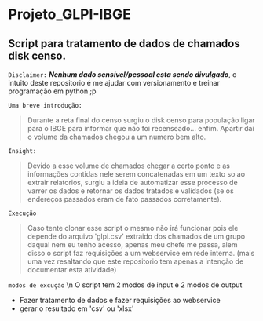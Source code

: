 # Projeto_GLPI-IBGE

## Script para tratamento de dados de chamados disk censo.


`Disclaimer:` 
***Nenhum dado sensivel/pessoal esta sendo divulgado***, o intuito deste repositorio é me ajudar com versionamento e 
treinar programação em python ;p

`Uma breve introdução:`
> Durante a reta final do censo surgiu o disk censo para população ligar para o IBGE para informar que não foi recenseado... enfim.
Apartir dai o volume da chamados chegou a um numero bem alto.

`Insight:`
> Devido a esse volume de chamados chegar a certo ponto e as informações contidas nele serem concatenadas em um texto so ao extrair relatorios, 
surgiu a ideia de automatizar esse processo de varrer os dados e retornar os dados tratados e validados (se os endereços passados eram de fato passados corretamente).

`Execução`
> Caso tente clonar esse script o mesmo não irá funcionar pois ele depende do arquivo 'glpi.csv' extraido dos chamados de um grupo daqual nem eu tenho acesso,
apenas meu chefe me passa, alem disso o script faz requisições a um webservice em rede interna. 
(mais uma vez resaltando que este repositorio tem apenas a intenção de documentar esta atividade)

`modos de excução`
\n O script tem 2 modos de input e 2 modos de output
- Fazer tratamento de dados e fazer requisições ao webservice 
- gerar o resultado em 'csv' ou 'xlsx'

